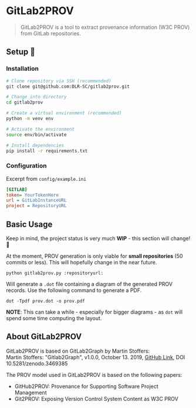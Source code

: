 # GitLab2PROV
> GitLab2PROV is a tool to extract provenance information (W3C PROV) from GitLab repositories.

## Setup :rocket:
### Installation
```bash
# Clone repository via SSH (recommended)
git clone git@github.com:DLR-SC/gitlab2prov.git

# Change into directory
cd gitlab2prov

# Create a virtual environment (recommended)
python -m venv env

# Activate the environment
source env/bin/activate

# Install dependencies
pip install -r requirements.txt
```
### Configuration
Excerpt from `config/example.ini`
```ini
[GITLAB]
token= YourTokenHere
url = GitLabInstanceURL
project = RepositoryURL
```
## Basic Usage
Keep in mind, the project status is very much **WIP** - this section will change! :wrench: 

At the moment, PROV generation is only viable for **small repositories** (50 commits or less). 
This will hopefully change in the near future.
```
python gitlab2prov.py :repositoryurl:
```
Will generate a `.dot` file containing a diagram of the generated PROV records.
Use the following command to generate a PDF.
```
dot -Tpdf prov.dot -o prov.pdf
```
**NOTE**: This can take a while - especially for bigger diagrams - as `dot` will spend some time computing the layout.

## About GitLab2PROV
GitLab2PROV is based on GitLab2Graph by Martin Stoffers:  
Martin Stoffers: "Gitlab2Graph", v1.0.0, October 13. 2019, [GitHub Link](https://github.com/DLR-SC/Gitlab2Graph), DOI 10.5281/zenodo.3469385

The PROV model used in GitLab2PROV is based on the following papers:
- GitHub2PROV: Provenance for Supporting Software Project Management
- Git2PROV: Exposing Version Control System Content as W3C PROV
